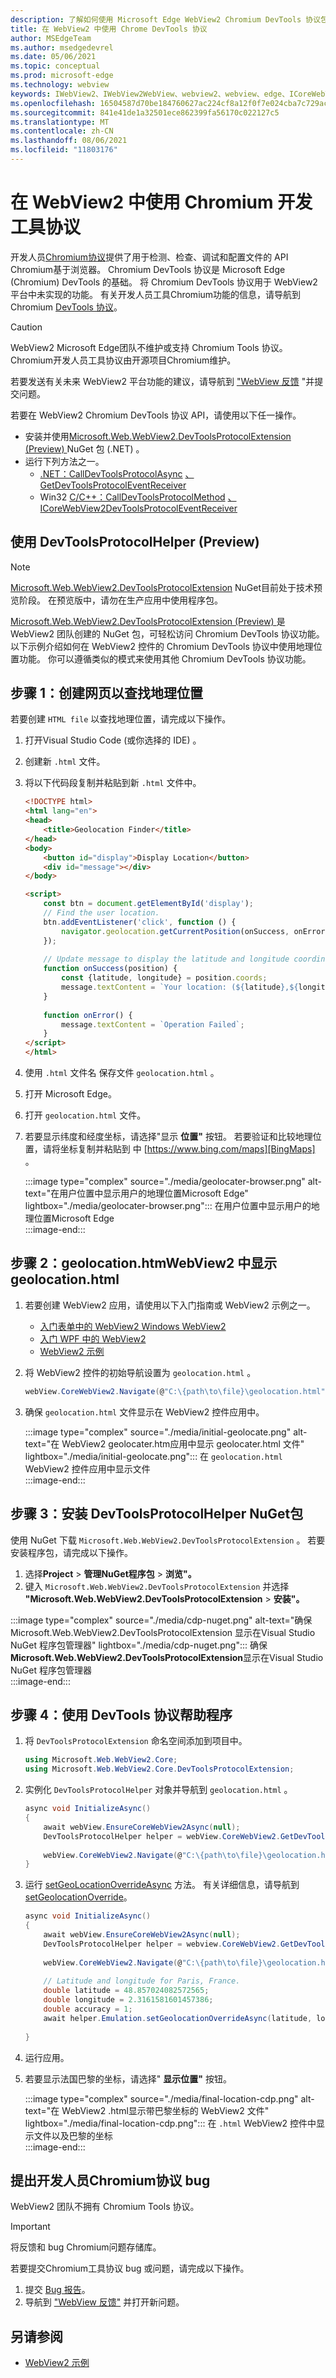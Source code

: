 ```yaml
---
description: 了解如何使用 Microsoft Edge WebView2 Chromium DevTools 协议包在 WebView2 应用中使用 Chrome NuGet协议
title: 在 WebView2 中使用 Chrome DevTools 协议
author: MSEdgeTeam
ms.author: msedgedevrel
ms.date: 05/06/2021
ms.topic: conceptual
ms.prod: microsoft-edge
ms.technology: webview
keywords: IWebView2、IWebView2WebView、webview2、webview、edge、ICoreWebView2、ICoreWebView2Controller、Chrome DevTools 协议
ms.openlocfilehash: 16504587d70be184760627ac224cf8a12f0f7e024cba7c729ac23cb6734bad36
ms.sourcegitcommit: 841e41de1a32501ece862399fa56170c022127c5
ms.translationtype: MT
ms.contentlocale: zh-CN
ms.lasthandoff: 08/06/2021
ms.locfileid: "11803176"
---
```

# <a name="use-chromium-devtools-protocol-in-webview2"></a>在 WebView2 中使用 Chromium 开发工具协议  

开发人员[Chromium协议][GitHubChromedevtoolsDevtoolsProtocol]提供了用于检测、检查、调试和配置文件的 API Chromium基于浏览器。  Chromium DevTools 协议是 Microsoft Edge \(Chromium\) DevTools 的基础。  将 Chromium DevTools 协议用于 WebView2 平台中未实现的功能。  有关开发人员工具Chromium功能的信息，请导航到 Chromium [DevTools 协议][GitHubChromedevtoolsDevtoolsProtocol]。  

> [!CAUTION]
> WebView2 Microsoft Edge团队不维护或支持 Chromium Tools 协议。  Chromium开发人员工具协议由开源项目Chromium维护。  
> 
> 若要发送有关未来 WebView2 平台功能的建议，请导航到 ["WebView 反馈][GithubMicrosoftedgeWebview2feedback] "并提交问题。  

若要在 WebView2 Chromium DevTools 协议 API，请使用以下任一操作。  

*   安装并使用[Microsoft.Web.WebView2.DevToolsProtocolExtension (Preview) ][NugetPackagesMicrosoftWebWebView2DevToolsprotocolextension] NuGet 包 \(.NET\) 。  
*   运行下列方法之一。  
    *   [.NET：CallDevToolsProtocolAsync][DotnetApiMicrosoftWebWebview2CoreCorewebview2CalldevtoolsprotocolmethodasyncViewWebview2Dotnet1077444MicrosoftWebWebView2CoreCorewebview2CalldevtoolsprotocolmethodsyncSystemStringSystemString] [、GetDevToolsProtocolEventReceiver][DotnetApiMicrosoftWebWebview2CoreCorewebview2GetdevtoolsprotocoleventreceiverViewWebview2Dotnet1077444]  
    *   Win32  [C/C++：CallDevToolsProtocolMethod][Webview2ReferenceWin32Icorewebview2ViewWebview21077444Calldevtoolsprotocolmethod] [、ICoreWebView2DevToolsProtocolEventReceiver][Webview2ReferenceWin32Icorewebview2devtoolsprotocoleventreceiverViewWebview21077444]  
    
## <a name="use-devtoolsprotocolhelper-preview"></a>使用 DevToolsProtocolHelper (Preview) 

> [!NOTE]
> [Microsoft.Web.WebView2.DevToolsProtocolExtension][NugetPackagesMicrosoftWebWebView2DevToolsprotocolextension] NuGet目前处于技术预览阶段。  在预览版中，请勿在生产应用中使用程序包。

[Microsoft.Web.WebView2.DevToolsProtocolExtension (Preview) ][NugetPackagesMicrosoftWebWebView2DevToolsprotocolextension]是 WebView2 团队创建的 NuGet 包，可轻松访问 Chromium DevTools 协议功能。  以下示例介绍如何在 WebView2 控件的 Chromium DevTools 协议中使用地理位置功能。  你可以遵循类似的模式来使用其他 Chromium DevTools 协议功能。  

## <a name="step-1-create-a-webpage-to-find-your-geolocation"></a>步骤 1：创建网页以查找地理位置  

若要创建 `HTML file` 以查找地理位置，请完成以下操作。  

1.  打开Visual Studio Code \(或你选择的 IDE\) 。  
1.  创建新 `.html` 文件。  
1.  将以下代码段复制并粘贴到新 `.html` 文件中。  
    
    ```html
    <!DOCTYPE html>
    <html lang="en">
    <head>
        <title>Geolocation Finder</title>
    </head>
    <body>
        <button id="display">Display Location</button>
        <div id="message"></div>
    </body>
    
    <script>
        const btn = document.getElementById('display');
        // Find the user location.
        btn.addEventListener('click', function () {
            navigator.geolocation.getCurrentPosition(onSuccess, onError);
        });
        
        // Update message to display the latitude and longitude coordinates.
        function onSuccess(position) {
            const {latitude, longitude} = position.coords;
            message.textContent = `Your location: (${latitude},${longitude})`;
        }
        
        function onError() {
            message.textContent = `Operation Failed`;
        }
    </script>
    </html>
    ```  
    
1.  使用 `.html` 文件名 保存文件 `geolocation.html` 。  
1.  打开 Microsoft Edge。  
1.  打开 `geolocation.html` 文件。  
1.  若要显示纬度和经度坐标，请选择"显示 **位置"** 按钮。  若要验证和比较地理位置，请将坐标复制并粘贴到 中 [https://www.bing.com/maps][BingMaps] 。  
    
    :::image type="complex" source="./media/geolocater-browser.png" alt-text="在用户位置中显示用户的地理位置Microsoft Edge" lightbox="./media/geolocater-browser.png":::
       在用户位置中显示用户的地理位置Microsoft Edge  
    :::image-end:::  
    
## <a name="step-2-display-geolocationhtml-in-a-webview2"></a>步骤 2：geolocation.htmWebView2 中显示 geolocation.html  

1.  若要创建 WebView2 应用，请使用以下入门指南或 WebView2 示例之一。  
    *   [入门表单中的 WebView2 Windows WebView2][Webview2GetStartedWinforms]  
    *   [入门 WPF 中的 WebView2][Webview2GetStartedWpf]  
    *   [WebView2 示例][GithubMicrosoftedgeWebview2samples]  
        
1.  将 WebView2 控件的初始导航设置为 `geolocation.html` 。  
    
    ```csharp
    webView.CoreWebView2.Navigate(@"C:\{path\to\file}\geolocation.html");
    ```  
    
1.  确保 `geolocation.html` 文件显示在 WebView2 控件应用中。  
    
    :::image type="complex" source="./media/initial-geolocate.png" alt-text="在 WebView2 geolocater.htm应用中显示 geolocater.html 文件" lightbox="./media/initial-geolocate.png":::
       在 `geolocation.html` WebView2 控件应用中显示文件  
    :::image-end:::  
    
## <a name="step-3-install-the-devtoolsprotocolhelper-nuget-package"></a>步骤 3：安装 DevToolsProtocolHelper NuGet包  

使用 NuGet 下载 `Microsoft.Web.WebView2.DevToolsProtocolExtension` 。  若要安装程序包，请完成以下操作。  

1.  选择**Project**  >  **管理NuGet程序包**  >  **浏览"。**  
1.  键入 `Microsoft.Web.WebView2.DevToolsProtocolExtension` 并选择 **"Microsoft.Web.WebView2.DevToolsProtocolExtension**  >  **安装"。**   
    
:::image type="complex" source="./media/cdp-nuget.png" alt-text="确保 Microsoft.Web.WebView2.DevToolsProtocolExtension 显示在Visual Studio NuGet 程序包管理器" lightbox="./media/cdp-nuget.png":::
   确保**Microsoft.Web.WebView2.DevToolsProtocolExtension**显示在Visual Studio NuGet 程序包管理器  
:::image-end:::    

## <a name="step-4-use-devtools-protocol-helper"></a>步骤 4：使用 DevTools 协议帮助程序  

1.  将 `DevToolsProtocolExtension` 命名空间添加到项目中。  
    
    ```csharp
    using Microsoft.Web.WebView2.Core;
    using Microsoft.Web.WebView2.Core.DevToolsProtocolExtension;
    ```  
    
1.  实例化 `DevToolsProtocolHelper` 对象并导航到 `geolocation.html` 。  
    
    ```csharp
    async void InitializeAsync()
    {
        await webView.EnsureCoreWebView2Async(null);
        DevToolsProtocolHelper helper = webView.CoreWebView2.GetDevToolsProtocolHelper(); 
        
        webView.CoreWebView2.Navigate(@"C:\{path\to\file}\geolocation.html");
    }
    ```  
    
1.  运行 [setGeoLocationOverrideAsync][GithubChromedevtoolsDevtoolsProtocolTotEmulationMethodSetgeolocationoverride] 方法。  有关详细信息，请导航到 [setGeolocationOverride][GithubChromedevtoolsDevtoolsProtocolTotEmulationMethodSetgeolocationoverride]。  
    
    ```csharp
    async void InitializeAsync()
    {
        await webView.EnsureCoreWebView2Async(null);
        DevToolsProtocolHelper helper = webview.CoreWebView2.GetDevToolsProtocolHelper();
        
        webView.CoreWebView2.Navigate(@"C:\{path\to\file}\geolocation.html");
        
        // Latitude and longitude for Paris, France.
        double latitude = 48.857024082572565;  
        double longitude = 2.3161581601457386;  
        double accuracy = 1;
        await helper.Emulation.setGeolocationOverrideAsync(latitude, longitude, accuracy);
        
    }
    ```  
    
1.  运行应用。  
1.  若要显示法国巴黎的坐标，请选择" **显示位置"** 按钮。  
    
    :::image type="complex" source="./media/final-location-cdp.png" alt-text="在 WebView2 .html显示带巴黎坐标的 WebView2 文件" lightbox="./media/final-location-cdp.png":::
       在 `.html` WebView2 控件中显示文件以及巴黎的坐标  
    :::image-end:::  
    
## <a name="file-a-chromium-devtools-protocol-bug"></a>提出开发人员Chromium协议 bug  

WebView2 团队不拥有 Chromium Tools 协议。  

> [!IMPORTANT]
> 将反馈和 bug Chromium问题存储库。  

若要提交Chromium工具协议 bug 或问题，请完成以下操作。  

1.  提交 [Bug 报告][ChromiumBugsChromiumIssuesEntryComponentsPlatformDevtoolsPlatform]。  
1.  导航到 ["WebView 反馈"][GithubMicrosoftedgeWebview2feedback] 并打开新问题。  
    
## <a name="see-also"></a>另请参阅  

*   [WebView2 示例][GithubMicrosoftedgeWebview2samples]  
    
 <!-- links -->  

[Webview2GetStartedWinforms]: /microsoft-edge/webview2/get-started/winforms "Windows Forms | 中的 WebView2 入门Microsoft Docs"  
[Webview2GetStartedWpf]: /microsoft-edge/webview2/get-started/wpf "WPF | 中的 WebView2 入门Microsoft Docs"  

[DotnetApiMicrosoftWebWebview2CoreCorewebview2GetdevtoolsprotocoleventreceiverViewWebview2Dotnet1077444]: /dotnet/api/microsoft.web.webview2.core.corewebview2.getdevtoolsprotocoleventreceiver?view=webview2-dotnet-1.0.774.44&preserve-view=true "CoreWebView2.GetDevToolsProtocolEventReceiver (String) 方法 |Microsoft Docs"  
[DotnetApiMicrosoftWebWebview2CoreCorewebview2CalldevtoolsprotocolmethodasyncViewWebview2Dotnet1077444MicrosoftWebWebView2CoreCorewebview2CalldevtoolsprotocolmethodsyncSystemStringSystemString]: /dotnet/api/microsoft.web.webview2.core.corewebview2.calldevtoolsprotocolmethodasync?view=webview2-dotnet-1.0.774.44&preserve-view=true#Microsoft_Web_WebView2_Core_CoreWebView2_CallDevToolsProtocolMethodAsync_System_String_System_String_ "CoreWebView2.CallDevToolsProtocolMethodAsync (String， String) 方法 |Microsoft Docs"  

[Webview2ReferenceWin32Icorewebview2ViewWebview21077444Calldevtoolsprotocolmethod]: /microsoft-edge/webview2/reference/win32/icorewebview2?view=webview2-1.0.774.44&preserve-view=true#calldevtoolsprotocolmethod "CallDevToolsProtocolMethod - 接口 ICoreWebView2 |Microsoft Docs"  
[Webview2ReferenceWin32Icorewebview2devtoolsprotocoleventreceiverViewWebview21077444]: /microsoft-edge/webview2/reference/win32/icorewebview2devtoolsprotocoleventreceiver?view=webview2-1.0.774.44&preserve-view=true "interface ICoreWebView2DevToolsProtocolEventReceiver |Microsoft Docs"  

[BingMaps]: https://www.bing.com/maps "必应地图"  

[GitHubChromedevtoolsDevtoolsProtocol]: https://chromedevtools.github.io/devtools-protocol "Chrome DevTools 协议|GitHub"  
[GithubChromedevtoolsDevtoolsProtocolTotEmulationMethodSetgeolocationoverride]: https://chromedevtools.github.io/devtools-protocol/tot/Emulation/#method-setGeolocationOverride "Emulation.setGeolocationOverride - Chrome DevTools 协议|GitHub"  

[GithubMicrosoftedgeWebview2feedback]: https://github.com/MicrosoftEdge/WebView2Feedback "WebView 反馈|GitHub"  
[GithubMicrosoftedgeWebview2samples]: https://github.com/MicrosoftEdge/WebView2Samples "WebView2 示例|GitHub"  

[ChromiumBugsChromiumIssuesEntryComponentsPlatformDevtoolsPlatform]: https://bugs.chromium.org/p/chromium/issues/entry?components=Platform%3EDevTools%3EPlatform "错误报告|ChromiumBug"  

[NugetPackagesMicrosoftWebWebView2DevToolsprotocolextension]: https://www.nuget.org/packages/Microsoft.Web.WebView2.DevToolsProtocolExtension "Microsoft.Web.WebView2.DevToolsProtocolExtension |NuGetQA 库"  
